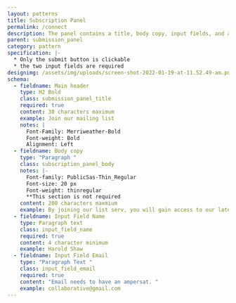```yaml
---
layout: patterns
title: Subscription Panel
permalink: /connect
description: The panel contains a title, body copy, input fields, and a submission button
parent: submission_panel
category: pattern
specification: |-
  * Only the submit button is clickable 
  * the two input fields are required
designimg: /assets/img/uploads/screen-shot-2022-01-19-at-11.52.49-am.png
schema:
  - fieldname: Main header
    type: H2 Bold
    class: submission_panel_title
    required: true
    content: 30 characters maximum
    example: Join our mailing list
    notes: |
      Font-Family: Merriweather-Bold
      Font-weight: Bold 
      Alignment: Left 
  - fieldname: Body copy
    type: "Paragraph "
    class: subscription_panel_body
    notes: |-
      Font-family: PublicSas-Thin_Regular 
      Font-size: 20 px 
      Font-weight: thinregular 
      **This section is not required
    content: 200 characters maxmium
    example: By joining our list serv, you will gain access to our latest...
  - fieldname: Input Field Name
    type: Paragraph text
    class: input_field_name
    required: true
    content: 4 character minimum
    example: Harold Shaw
  - fieldname: Input Field Email
    type: "Paragraph Text "
    class: input_field_email
    required: true
    content: "Email needs to have an ampersat. "
    example: collaborative@gmail.com
---
```

